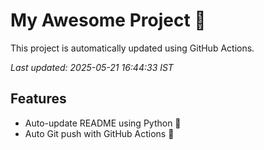 # My Awesome Project 🚀

This project is automatically updated using GitHub Actions.

_Last updated: 2025-05-21 16:44:33 IST_

## Features
- Auto-update README using Python 🐍
- Auto Git push with GitHub Actions 🤖
